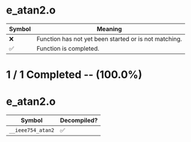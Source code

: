# e_atan2.o
| Symbol | Meaning 
| ------------- | ------------- 
| :x: | Function has not yet been started or is not matching. 
| :white_check_mark: | Function is completed. 


# 1 / 1 Completed -- (100.0%)
# e_atan2.o
| Symbol | Decompiled? |
| ------------- | ------------- |
| `__ieee754_atan2` | :white_check_mark: |
